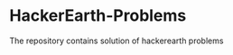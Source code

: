 # HackerEarth-Problems
The repository contains solution of hackerearth problems     
    
    
  
 
 
